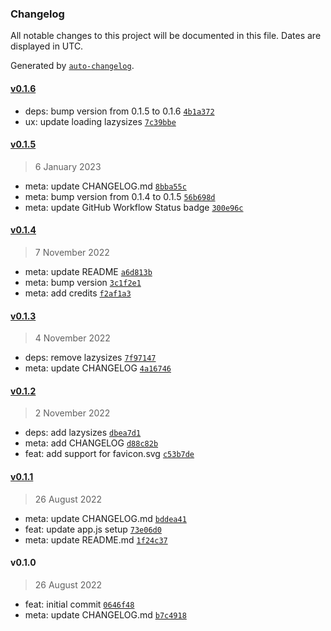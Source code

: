 ### Changelog

All notable changes to this project will be documented in this file. Dates are displayed in UTC.

Generated by [`auto-changelog`](https://github.com/CookPete/auto-changelog).

#### [v0.1.6](https://github.com/gethyas/core/compare/v0.1.5...v0.1.6)

- deps: bump version from 0.1.5 to 0.1.6 [`4b1a372`](https://github.com/gethyas/core/commit/4b1a372c8144f58746fba5a780862294e6330bb1)
- ux: update loading lazysizes [`7c39bbe`](https://github.com/gethyas/core/commit/7c39bbe398be0036839470678254de6b3c13c957)

#### [v0.1.5](https://github.com/gethyas/core/compare/v0.1.4...v0.1.5)

> 6 January 2023

- meta: update CHANGELOG.md [`8bba55c`](https://github.com/gethyas/core/commit/8bba55c961e5b7cabdd1c384404eb34961d7340b)
- meta: bump version from 0.1.4 to 0.1.5 [`56b698d`](https://github.com/gethyas/core/commit/56b698dda8ec19e1d21d8c68f0b1a3a3f5f89918)
- meta: update GitHub Workflow Status badge [`300e96c`](https://github.com/gethyas/core/commit/300e96cabd6bcb614dde2afb2da1f57aef0f3fbd)

#### [v0.1.4](https://github.com/gethyas/core/compare/v0.1.3...v0.1.4)

> 7 November 2022

- meta: update README [`a6d813b`](https://github.com/gethyas/core/commit/a6d813bd45f4840b39102f717ce2f6ac06d49708)
- meta: bump version [`3c1f2e1`](https://github.com/gethyas/core/commit/3c1f2e10925dc62794d97e4172135eb86fab72e1)
- meta: add credits [`f2af1a3`](https://github.com/gethyas/core/commit/f2af1a3053d5af5540257d0dfd551c785cae6d8d)

#### [v0.1.3](https://github.com/gethyas/core/compare/v0.1.2...v0.1.3)

> 4 November 2022

- deps: remove lazysizes [`7f97147`](https://github.com/gethyas/core/commit/7f97147eff1729ecdc71945f96d41916de205879)
- meta: update CHANGELOG [`4a16746`](https://github.com/gethyas/core/commit/4a1674645c028e2149bb058103201120054df514)

#### [v0.1.2](https://github.com/gethyas/core/compare/v0.1.1...v0.1.2)

> 2 November 2022

- deps: add lazysizes [`dbea7d1`](https://github.com/gethyas/core/commit/dbea7d1ee12b3304a14be5571b342df5a1a857ac)
- meta: add CHANGELOG [`d88c82b`](https://github.com/gethyas/core/commit/d88c82b323acb7ac60d816359e428c8e9d79590e)
- feat: add support for favicon.svg [`c53b7de`](https://github.com/gethyas/core/commit/c53b7de43efc1422efe51f3bb83ded9c3cceff69)

#### [v0.1.1](https://github.com/gethyas/core/compare/v0.1.0...v0.1.1)

> 26 August 2022

- meta: update CHANGELOG.md [`bddea41`](https://github.com/gethyas/core/commit/bddea4137ab371926bc78a62e4c062a9b3446877)
- feat: update app.js setup [`73e06d0`](https://github.com/gethyas/core/commit/73e06d05037f55d8e543f8d9eb77a01e714c86bf)
- meta: update README.md [`1f24c37`](https://github.com/gethyas/core/commit/1f24c37e42a673531eb78e5b8a961190139d28b4)

#### v0.1.0

> 26 August 2022

- feat: initial commit [`0646f48`](https://github.com/gethyas/core/commit/0646f48839c3f49abca9f640bcc38df696f8b354)
- meta: update CHANGELOG.md [`b7c4918`](https://github.com/gethyas/core/commit/b7c49189ef0e9dad531eb8b27c25735a6b080e9b)
